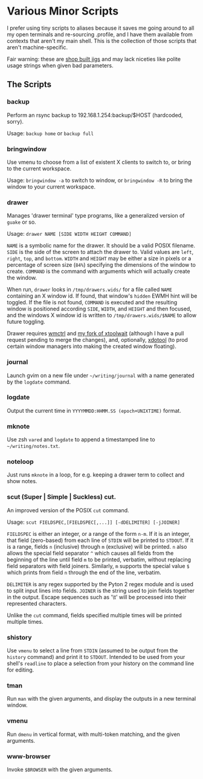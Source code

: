 # Various Minor Scripts

I prefer using tiny scripts to aliases because it saves me going around to all my open terminals and re-sourcing .profile, and I have them available from contexts that aren't my main shell. This is the collection of those scripts that aren't machine-specific.

Fair warning: these are [shop built jigs](http://robnapier.net/go-is-a-shop-built-jig) and may lack niceties like polite usage strings when given bad parameters. 

## The Scripts

### backup

Perform an rsync backup to 192.168.1.254:backup/$HOST (hardcoded, sorry).

Usage: `backup home` or `backup full`

### bringwindow

Use vmenu to choose from a list of existent X clients to switch to, or bring to the current workspace.

Usage: `bringwindow -a` to switch to window, or `bringwindow -R` to bring the window to your current workspace.

### drawer

Manages 'drawer terminal' type programs, like a generalized version of `guake` or so.

Usage: `drawer NAME [SIDE WIDTH HEIGHT COMMAND]`

`NAME` is a symbolic name for the drawer. It should be a valid POSIX filename.
`SIDE` is the side of the screen to attach the drawer to. Valid values are `left`, `right`, `top`, and `bottom`.
`WIDTH` and `HEIGHT` may be either a size in pixels or a percentage of screen size (`84%`) specifying the dimensions of the window to create.
`COMMAND` is the command with arguments which will actually create the window.

When run, `drawer` looks in `/tmp/drawers.wids/` for a file called `NAME` containing an X window id. If found, that window's `hidden` EWMH hint will be toggled. If the file is not found, `COMMAND` is executed and the resulting window is positioned according `SIDE`, `WIDTH`, and `HEIGHT` and then focused, and the windows X window id is written to `/tmp/drawers.wids/$NAME` to allow future toggling.

Drawer requires [wmctrl](http://tomas.styblo.name/wmctrl/) and [my fork of xtoolwait](https://github.com/lharding/xtoolwait) (although I have a pull request pending to merge the changes), and, optionally, [xdotool](http://www.semicomplete.com/projects/xdotool/) (to prod certain window managers into making the created window floating).

### journal

Launch gvim on a new file under `~/writing/journal` with a name generated by the `logdate` command.

### logdate

Output the current time in `YYYYMMDD:HHMM.SS (epoch+UNIXTIME)` format.

### mknote

Use zsh `vared` and `logdate` to append a timestamped line to `~/writing/notes.txt`.

### noteloop

Just runs `mknote` in a loop, for e.g. keeping a drawer term to collect and show notes.

### scut (Super | Simple | Suckless) cut.

An improved version of the POSIX `cut` command.

Usage: `scut FIELDSPEC,[FIELDSPEC[,...]] [-dDELIMITER] [-jJOINER]`

`FIELDSPEC` is either an integer, or a range of the form `n-m`. If it is an integer, that field (zero-based) from each line of `STDIN` will be printed to `STDOUT`. If it is a range, fields `n` (inclusive) through `m` (exclusive) will be printed. `n` also allows the special field separator `^` which causes all fields from the beginning of the line until field `m` to be printed, verbatim, without replacing field separators with field joiners. Similarly, `m` supports the special value `$` which prints from field `n` through the end of the line, verbatim.

`DELIMITER` is any regex supported by the Pyton 2 regex module and is used to split input lines into fields.
`JOINER` is the string used to join fields together in the output. Escape sequences such as '\t' will be processed into their represented characters.

Unlike the `cut` command, fields specified multiple times will be printed multiple times.

### shistory

Use `vmenu` to select a line from `STDIN` (assumed to be output from the `history` command) and print it to `STDOUT`. Intended to be used from your shell's `readline` to place a selection from your history on the command line for editing.

### tman

Run `man` with the given arguments, and display the outputs in a new terminal window.

### vmenu

Run `dmenu` in vertical format, with multi-token matching, and the given arguments.

### www-browser

Invoke `$BROWSER` with the given arguments.
